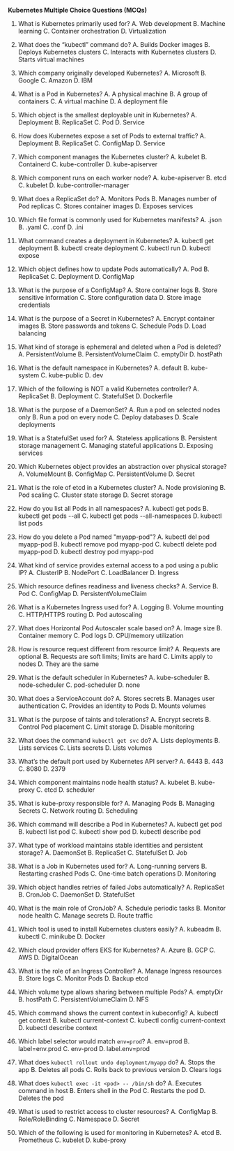 **Kubernetes Multiple Choice Questions (MCQs)**

1. What is Kubernetes primarily used for?
   A. Web development
   B. Machine learning
   C. Container orchestration
   D. Virtualization

2. What does the “kubectl” command do?
   A. Builds Docker images
   B. Deploys Kubernetes clusters
   C. Interacts with Kubernetes clusters
   D. Starts virtual machines

3. Which company originally developed Kubernetes?
   A. Microsoft
   B. Google
   C. Amazon
   D. IBM

4. What is a Pod in Kubernetes?
   A. A physical machine
   B. A group of containers
   C. A virtual machine
   D. A deployment file

5. Which object is the smallest deployable unit in Kubernetes?
   A. Deployment
   B. ReplicaSet
   C. Pod
   D. Service

6. How does Kubernetes expose a set of Pods to external traffic?
   A. Deployment
   B. ReplicaSet
   C. ConfigMap
   D. Service

7. Which component manages the Kubernetes cluster?
   A. kubelet
   B. Containerd
   C. kube-controller
   D. kube-apiserver

8. Which component runs on each worker node?
   A. kube-apiserver
   B. etcd
   C. kubelet
   D. kube-controller-manager

9. What does a ReplicaSet do?
   A. Monitors Pods
   B. Manages number of Pod replicas
   C. Stores container images
   D. Exposes services

10. Which file format is commonly used for Kubernetes manifests?
    A. .json
    B. .yaml
    C. .conf
    D. .ini

11. What command creates a deployment in Kubernetes?
    A. kubectl get deployment
    B. kubectl create deployment
    C. kubectl run
    D. kubectl expose

12. Which object defines how to update Pods automatically?
    A. Pod
    B. ReplicaSet
    C. Deployment
    D. ConfigMap

13. What is the purpose of a ConfigMap?
    A. Store container logs
    B. Store sensitive information
    C. Store configuration data
    D. Store image credentials

14. What is the purpose of a Secret in Kubernetes?
    A. Encrypt container images
    B. Store passwords and tokens
    C. Schedule Pods
    D. Load balancing

15. What kind of storage is ephemeral and deleted when a Pod is deleted?
    A. PersistentVolume
    B. PersistentVolumeClaim
    C. emptyDir
    D. hostPath

16. What is the default namespace in Kubernetes?
    A. default
    B. kube-system
    C. kube-public
    D. dev

17. Which of the following is NOT a valid Kubernetes controller?
    A. ReplicaSet
    B. Deployment
    C. StatefulSet
    D. Dockerfile

18. What is the purpose of a DaemonSet?
    A. Run a pod on selected nodes only
    B. Run a pod on every node
    C. Deploy databases
    D. Scale deployments

19. What is a StatefulSet used for?
    A. Stateless applications
    B. Persistent storage management
    C. Managing stateful applications
    D. Exposing services

20. Which Kubernetes object provides an abstraction over physical storage?
    A. VolumeMount
    B. ConfigMap
    C. PersistentVolume
    D. Secret

21. What is the role of etcd in a Kubernetes cluster?
    A. Node provisioning
    B. Pod scaling
    C. Cluster state storage
    D. Secret storage

22. How do you list all Pods in all namespaces?
    A. kubectl get pods
    B. kubectl get pods --all
    C. kubectl get pods --all-namespaces
    D. kubectl list pods

23. How do you delete a Pod named "myapp-pod"?
    A. kubectl del pod myapp-pod
    B. kubectl remove pod myapp-pod
    C. kubectl delete pod myapp-pod
    D. kubectl destroy pod myapp-pod

24. What kind of service provides external access to a pod using a public IP?
    A. ClusterIP
    B. NodePort
    C. LoadBalancer
    D. Ingress

25. Which resource defines readiness and liveness checks?
    A. Service
    B. Pod
    C. ConfigMap
    D. PersistentVolumeClaim

26. What is a Kubernetes Ingress used for?
    A. Logging
    B. Volume mounting
    C. HTTP/HTTPS routing
    D. Pod autoscaling

27. What does Horizontal Pod Autoscaler scale based on?
    A. Image size
    B. Container memory
    C. Pod logs
    D. CPU/memory utilization

28. How is resource request different from resource limit?
    A. Requests are optional
    B. Requests are soft limits; limits are hard
    C. Limits apply to nodes
    D. They are the same

29. What is the default scheduler in Kubernetes?
    A. kube-scheduler
    B. node-scheduler
    C. pod-scheduler
    D. none

30. What does a ServiceAccount do?
    A. Stores secrets
    B. Manages user authentication
    C. Provides an identity to Pods
    D. Mounts volumes

31. What is the purpose of taints and tolerations?
    A. Encrypt secrets
    B. Control Pod placement
    C. Limit storage
    D. Disable monitoring

32. What does the command `kubectl get svc` do?
    A. Lists deployments
    B. Lists services
    C. Lists secrets
    D. Lists volumes

33. What’s the default port used by Kubernetes API server?
    A. 6443
    B. 443
    C. 8080
    D. 2379

34. Which component maintains node health status?
    A. kubelet
    B. kube-proxy
    C. etcd
    D. scheduler

35. What is kube-proxy responsible for?
    A. Managing Pods
    B. Managing Secrets
    C. Network routing
    D. Scheduling

36. Which command will describe a Pod in Kubernetes?
    A. kubectl get pod <name>
    B. kubectl list pod <name>
    C. kubectl show pod <name>
    D. kubectl describe pod <name>

37. What type of workload maintains stable identities and persistent storage?
    A. DaemonSet
    B. ReplicaSet
    C. StatefulSet
    D. Job

38. What is a Job in Kubernetes used for?
    A. Long-running servers
    B. Restarting crashed Pods
    C. One-time batch operations
    D. Monitoring

39. Which object handles retries of failed Jobs automatically?
    A. ReplicaSet
    B. CronJob
    C. DaemonSet
    D. StatefulSet

40. What is the main role of CronJob?
    A. Schedule periodic tasks
    B. Monitor node health
    C. Manage secrets
    D. Route traffic

41. Which tool is used to install Kubernetes clusters easily?
    A. kubeadm
    B. kubectl
    C. minikube
    D. Docker

42. Which cloud provider offers EKS for Kubernetes?
    A. Azure
    B. GCP
    C. AWS
    D. DigitalOcean

43. What is the role of an Ingress Controller?
    A. Manage Ingress resources
    B. Store logs
    C. Monitor Pods
    D. Backup etcd

44. Which volume type allows sharing between multiple Pods?
    A. emptyDir
    B. hostPath
    C. PersistentVolumeClaim
    D. NFS

45. Which command shows the current context in kubeconfig?
    A. kubectl get context
    B. kubectl current-context
    C. kubectl config current-context
    D. kubectl describe context

46. Which label selector would match `env=prod`?
    A. env=prod
    B. label=env.prod
    C. env-prod
    D. label.env=prod

47. What does `kubectl rollout undo deployment/myapp` do?
    A. Stops the app
    B. Deletes all pods
    C. Rolls back to previous version
    D. Clears logs

48. What does `kubectl exec -it <pod> -- /bin/sh` do?
    A. Executes command in host
    B. Enters shell in the Pod
    C. Restarts the pod
    D. Deletes the pod

49. What is used to restrict access to cluster resources?
    A. ConfigMap
    B. Role/RoleBinding
    C. Namespace
    D. Secret

50. Which of the following is used for monitoring in Kubernetes?
    A. etcd
    B. Prometheus
    C. kubelet
    D. kube-proxy
